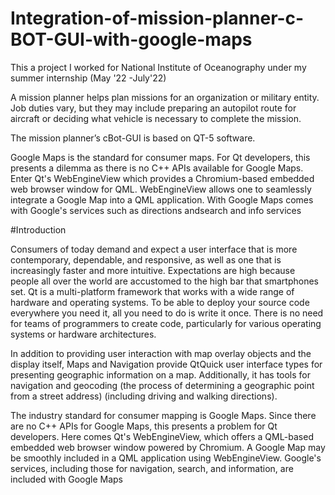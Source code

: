 # Integration-of-mission-planner-c-BOT-GUI-with-google-maps
This a project I worked for National Institute of Oceanography under my summer internship (May '22 -July'22)

A mission planner helps plan missions for an organization or military entity. Job duties vary, but they may include preparing an autopilot route for aircraft or deciding what vehicle is necessary to complete the mission.

The mission planner’s cBot-GUI is based on QT-5 software.

Google Maps is the standard for consumer maps.  For Qt developers, this presents a dilemma as there is no C++ APIs available for Google Maps.  Enter Qt's WebEngineView which provides a Chromium-based embedded web browser window for QML. WebEngineView allows one to seamlessly integrate a Google Map into a QML application.  With Google Maps comes with Google's services such as directions andsearch and info services

#Introduction

Consumers of today demand and expect a user interface that is more contemporary, dependable, and responsive, as well as one that is increasingly faster and more intuitive. Expectations are high because people all over the world are accustomed to the high bar that smartphones set. Qt is a multi-platform framework that works with a wide range of hardware and operating systems. To be able to deploy your source code everywhere you need it, all you need to do is write it once. There is no need for teams of programmers to create code, particularly for various operating systems or hardware architectures.

In addition to providing user interaction with map overlay objects and the display itself, Maps and Navigation provide QtQuick user interface types for presenting geographic information on a map. Additionally, it has tools for navigation and geocoding (the process of determining a geographic point from a street address) (including driving and walking directions).

The industry standard for consumer mapping is Google Maps. Since there are no C++ APIs for Google Maps, this presents a problem for Qt developers. Here comes Qt's WebEngineView, which offers a QML-based embedded web browser window powered by Chromium. A Google Map may be smoothly included in a QML application using WebEngineView. Google's services, including those for navigation, search, and information, are included with Google Maps

